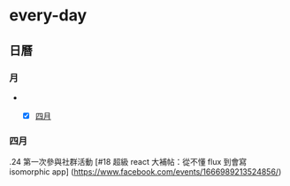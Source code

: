 # every-day

##  日曆

### 月

* -[x] [四月](#Apr)


<a  name="Aug"></a>
###  四月

.24 第一次參與社群活動  [#18 超級 react 大補帖：從不懂 flux 到會寫 isomorphic app] (https://www.facebook.com/events/1666989213524856/)